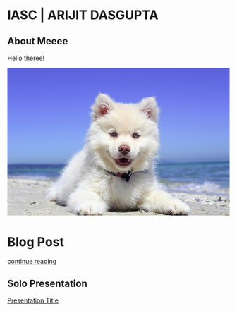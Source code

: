 # IASC | ARIJIT DASGUPTA

## About Meeee


Hello theree!

![](images/dog.jpg)

# Blog Post

[continue reading](blog)

## Solo Presentation
[Presentation Title](reveal/index.html)
